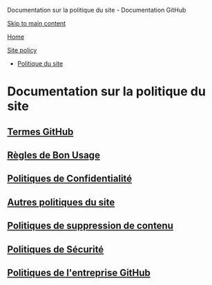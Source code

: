 Documentation sur la politique du site - Documentation GitHub

[Skip to main content](#main-content)

[Home](/fr)

[Site policy](/fr/site-policy)

* [Politique du site](/fr/site-policy)

Documentation sur la politique du site
==========

[Termes GitHub](/fr/site-policy/github-terms)
----------

[Règles de Bon Usage](/fr/site-policy/acceptable-use-policies)
----------

[Politiques de Confidentialité](/fr/site-policy/privacy-policies)
----------

[Autres politiques du site](/fr/site-policy/other-site-policies)
----------

[Politiques de suppression de contenu](/fr/site-policy/content-removal-policies)
----------

[Politiques de Sécurité](/fr/site-policy/security-policies)
----------

[Politiques de l'entreprise GitHub](/fr/site-policy/github-company-policies)
----------
